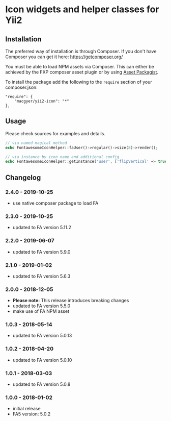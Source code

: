 # Icon widgets and helper classes for Yii2

## Installation

The preferred way of installation is through Composer.
If you don't have Composer you can get it here: https://getcomposer.org/

You must be able to load NPM assets via Composer. This can either be achieved by the FXP composer asset plugin or by using [Asset Packagist](https://asset-packagist.org/).

To install the package add the following to the ```require``` section of your composer.json:
```
"require": {
    "macgyer/yii2-icon": "*"
},
```

## Usage
Please check sources for examples and details.

```php
// via named magical method
echo FontawesomeIconHelper::faUser()->regular()->size(8)->render();

// via instance by icon name and additional config
echo FontawesomeIconHelper::getInstance('user', ['flipVertical' => true])->regular()->render();
```

## Changelog
### 2.4.0 - 2019-10-25
* use native composer package to load FA

### 2.3.0 - 2019-10-25
* updated to FA version 5.11.2

### 2.2.0 - 2019-06-07
* updated to FA version 5.9.0

### 2.1.0 - 2019-01-02
* updated to FA version 5.6.3

### 2.0.0 - 2018-12-05
* **Please note:** This release introduces breaking changes
* updated to FA version 5.5.0
* make use of FA NPM asset

### 1.0.3 - 2018-05-14
* updated to FA version 5.0.13

### 1.0.2 - 2018-04-20
* updated to FA version 5.0.10

### 1.0.1 - 2018-03-03
* updated to FA version 5.0.8

### 1.0.0 - 2018-01-02
* initial release
* FA5 version: 5.0.2
